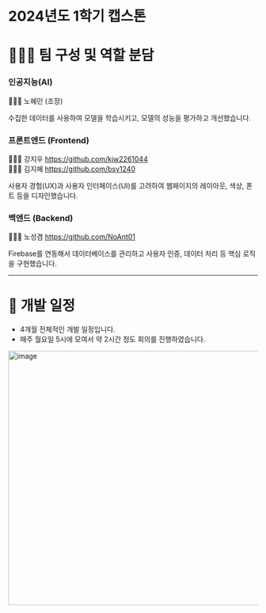 # 2024년도 1학기 캡스톤

  

# 👩🏻‍💻 팀 구성 및 역할 분담

### 인공지능(AI)
👩🏻‍💻 노혜민 (조장)

수집한 데이터를 사용하여 모델을 학습시키고, 모델의 성능을 평가하고 개선했습니다.

### 프론트엔드 (Frontend)
👩🏻‍💻 강지우 <https://github.com/kjw2261044>  
👩🏻‍💻 김지혜 <https://github.com/bsy1240>

사용자 경험(UX)과 사용자 인터페이스(UI)를 고려하여 웹페이지의 레이아웃, 색상, 폰트 등을 디자인했습니다.

### 백엔드 (Backend)
👨🏻‍💻 노성겸 <https://github.com/NoAnt01>

Firebase를 연동해서 데이터베이스를 관리하고 사용자 인증, 데이터 처리 등 핵심 로직을 구현했습니다.

---

# 📅 개발 일정

- 4개월 전체적인 개발 일정입니다.
- 매주 월요일 5시에 모여서 약 2시간 정도 회의를 진행하였습니다.

<img width="514" alt="image" src="https://github.com/among5094/Capstone01/assets/106166621/fa07d761-bff7-4150-9e63-c0208c4696f1">




